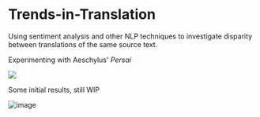 # Trends-in-Translation
Using sentiment analysis and other NLP techniques to investigate disparity between translations of the same source text.

Experimenting with Aeschylus' *Persai*

![](https://upload.wikimedia.org/wikipedia/commons/thumb/9/9e/Kaulbach%2C_Wilhelm_von_-_Die_Seeschlacht_bei_Salamis_-_1868.JPG/1920px-Kaulbach%2C_Wilhelm_von_-_Die_Seeschlacht_bei_Salamis_-_1868.JPG)


Some initial results, still WIP 

![image](https://user-images.githubusercontent.com/55513603/137642374-defe5bc7-a036-4a07-a04a-921e23b8c870.png)
